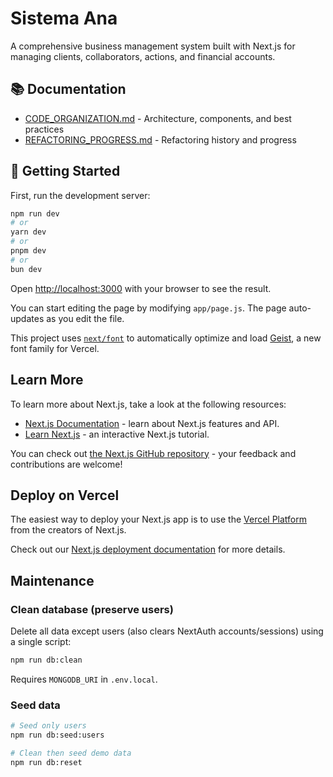 # Sistema Ana

A comprehensive business management system built with Next.js for managing clients, collaborators, actions, and financial accounts.

## 📚 Documentation

- [CODE_ORGANIZATION.md](./CODE_ORGANIZATION.md) - Architecture, components, and best practices
- [REFACTORING_PROGRESS.md](./REFACTORING_PROGRESS.md) - Refactoring history and progress

## 🚀 Getting Started

First, run the development server:

```bash
npm run dev
# or
yarn dev
# or
pnpm dev
# or
bun dev
```

Open [http://localhost:3000](http://localhost:3000) with your browser to see the result.

You can start editing the page by modifying `app/page.js`. The page auto-updates as you edit the file.

This project uses [`next/font`](https://nextjs.org/docs/app/building-your-application/optimizing/fonts) to automatically optimize and load [Geist](https://vercel.com/font), a new font family for Vercel.

## Learn More

To learn more about Next.js, take a look at the following resources:

- [Next.js Documentation](https://nextjs.org/docs) - learn about Next.js features and API.
- [Learn Next.js](https://nextjs.org/learn) - an interactive Next.js tutorial.

You can check out [the Next.js GitHub repository](https://github.com/vercel/next.js) - your feedback and contributions are welcome!

## Deploy on Vercel

The easiest way to deploy your Next.js app is to use the [Vercel Platform](https://vercel.com/new?utm_medium=default-template&filter=next.js&utm_source=create-next-app&utm_campaign=create-next-app-readme) from the creators of Next.js.

Check out our [Next.js deployment documentation](https://nextjs.org/docs/app/building-your-application/deploying) for more details.

## Maintenance

### Clean database (preserve users)

Delete all data except users (also clears NextAuth accounts/sessions) using a single script:

```bash
npm run db:clean
```

Requires `MONGODB_URI` in `.env.local`.

### Seed data

```bash
# Seed only users
npm run db:seed:users

# Clean then seed demo data
npm run db:reset
```
